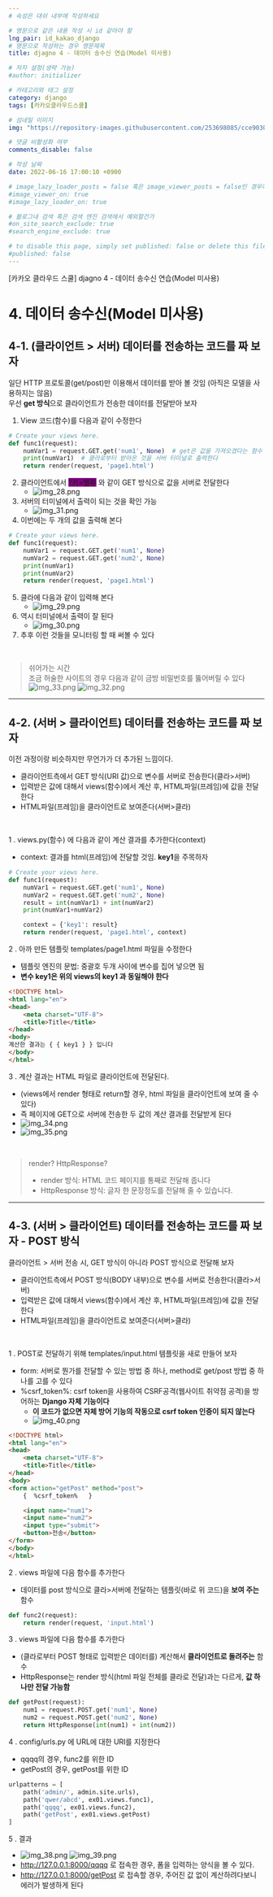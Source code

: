 ```yaml
---
# 속성은 대쉬 내부에 작성하세요

# 영문으로 같은 내용 작성 시 id 같아야 함
lng_pair: id_kakao_django
# 영문으로 작성하는 경우 영문제목
title: djagno 4 - 데이터 송수신 연습(Model 미사용)

# 저자 설정(생략 가능)
#author: initializer

# 카테고리와 태그 설정
category: django
tags: [카카오클라우드스쿨]

# 섬네일 이미지
img: "https://repository-images.githubusercontent.com/253698085/cce90300-78c3-11ea-8b94-604fad2c516d"

# 댓글 비활성화 여부
comments_disable: false

# 작성 날짜
date: 2022-06-16 17:00:10 +0900

# image_lazy_loader_posts = false 혹은 image_viewer_posts = false인 경우에만 사용하세요
#image_viewer_on: true
#image_lazy_loader_on: true

# 블로그내 검색 혹은 검색 엔진 검색에서 예외할건가
#on_site_search_exclude: true
#search_engine_exclude: true

# to disable this page, simply set published: false or delete this file
#published: false
---
```


<!-- outline-start -->

[카카오 클라우드 스쿨] djagno 4 - 데이터 송수신 연습(Model 미사용)

<!-- outline-end -->


# 4. 데이터 송수신(Model 미사용)
## 4-1. (클라이언트 > 서버) 데이터를 전송하는 코드를 짜 보자
일단 HTTP 프로토콜(get/post)만 이용해서 데이터를 받아 볼 것임 (아직은 모델을 사용하지는 않음)
<br> 우선 **get 방식**으로 클라이언트가 전송한 데이터를 전달받아 보자
1. View 코드(함수)를 다음과 같이 수정한다
```python
# Create your views here.
def func1(request):
    numVar1 = request.GET.get('num1', None)  # get은 값을 가져오겠다는 함수
    print(numVar1)  # 클라로부터 받아온 것을 서버 터미널로 출력한다
    return render(request, 'page1.html')
```
2. 클라이언트에서 <span style=background-color:purple>?키=밸류</span> 와 같이 GET 방식으로 값을 서버로 전달한다
   * ![img_28.png](https://user-images.githubusercontent.com/104918800/174099778-59d8be26-7f8a-45ae-8630-a5f81c8cc50d.png)
3. 서버의 터미널에서 출력이 되는 것을 확인 가능
   * ![img_31.png](https://user-images.githubusercontent.com/104918800/174099790-f0140030-204f-4f5e-9796-67f3021f7102.png)
4. 이번에는 두 개의 값을 출력해 본다
```python
# Create your views here.
def func1(request):
    numVar1 = request.GET.get('num1', None)
    numVar2 = request.GET.get('num2', None)
    print(numVar1)
    print(numVar2)
    return render(request, 'page1.html')
```
5. 클라에 다음과 같이 입력해 본다
   * ![img_29.png](https://user-images.githubusercontent.com/104918800/174099780-82bc1911-4f48-4db9-a2ab-1f13b810add9.png)
6. 역시 터미널에서 출력이 잘 된다
   * ![img_30.png](https://user-images.githubusercontent.com/104918800/174099785-d95fb176-2a1b-47e0-bff1-0a4b0abaa406.png)
7. 추후 이런 것들을 모니터링 할 때 써볼 수 있다

<br>

> 쉬어가는 시간 <br>
> 조금 허술한 사이트의 경우 다음과 같이 금방 비밀번호를 뚫어버릴 수 있다 <br> ![img_33.png](https://user-images.githubusercontent.com/104918800/174099800-46d43366-3ca0-4db0-88ed-17eb5666064f.png) ![img_32.png](https://user-images.githubusercontent.com/104918800/174099797-7c5b2583-4990-4684-8ed8-bf57a307abf2.png)


<hr>


## 4-2. (서버 > 클라이언트) 데이터를 전송하는 코드를 짜 보자
이전 과정이랑 비슷하지만 무언가가 더 추가된 느낌이다.<br>
* 클라이언트측에서 GET 방식(URI 값)으로 변수를 서버로 전송한다(클라>서버)
* 입력받은 값에 대해서 views(함수)에서 계산 후, HTML파일(프레임)에 값을 전달한다
* HTML파일(프레임)을 클라이언트로 보여준다(서버>클라)
<br>

1 . views.py(함수) 에 다음과 같이 계산 결과를 추가한다(context)
   * context: 결과를 html(프레임)에 전달할 것임. **key1**을 주목하자

```python
# Create your views here.
def func1(request):
    numVar1 = request.GET.get('num1', None)
    numVar2 = request.GET.get('num2', None)
    result = int(numVar1) + int(numVar2)
    print(numVar1+numVar2)

    context = {'key1': result}
    return render(request, 'page1.html', context)
```

2 . 아까 만든 템플릿 templates/page1.html 파일을 수정한다
   * 템플릿 엔진의 문법: 중괄호 두개 사이에 변수를 집어 넣으면 됨
   * **변수 key1은 위의 views의 key1 과 동일해야 한다**

```html
<!DOCTYPE html>
<html lang="en">
<head>
    <meta charset="UTF-8">
    <title>Title</title>
</head>
<body>
계산한 결과는 { { key1 } } 입니다
</body>
</html>
```

3 . 계산 결과는 HTML 파일로 클라이언트에 전달된다.
   * (views에서 render 형태로 return할 경우, html 파일을 클라이언트에 보여 줄 수 있다)
   * 즉 페이지에 GET으로 서버에 전송한 두 값의 계산 결과를 전달받게 된다
   * ![img_34.png](https://user-images.githubusercontent.com/104918800/174099801-ad5342af-ddb9-49c8-9f25-1ba58b8bbc91.png)
   * ![img_35.png](https://user-images.githubusercontent.com/104918800/174099806-efa96c92-cb0a-4fc5-95a3-6f77e7ab0723.png)

<br>

> render? HttpResponse?
> * render 방식: HTML 코드 페이지를 통째로 전달해 줍니다
> * HttpResponse 방식: 글자 한 문장정도를 전달해 줄 수 있습니다.


<hr>


## 4-3. (서버 > 클라이언트) 데이터를 전송하는 코드를 짜 보자 - POST 방식
클라이언트 > 서버 전송 시, GET 방식이 아니라 POST 방식으로 전달해 보자 <br>
* 클라이언트측에서 POST 방식(BODY 내부)으로 변수를 서버로 전송한다(클라>서버)
* 입력받은 값에 대해서 views(함수)에서 계산 후, HTML파일(프레임)에 값을 전달한다
* HTML파일(프레임)을 클라이언트로 보여준다(서버>클라)
<br>

1 . POST로 전달하기 위해 templates/input.html 템플릿을 새로 만들어 보자
   * form: 서버로 뭔가를 전달할 수 있는 방법 중 하나, method로 get/post 방법 중 하나를 고를 수 있다
   * %csrf_token%: csrf token을 사용하여 CSRF공격(웹사이트 취약점 공격)을 방어하는 **Django 자체 기능이다**
     * **이 코드가 없으면 자체 방어 기능의 작동으로 csrf token 인증이 되지 않는다**
     * ![img_40.png](https://user-images.githubusercontent.com/104918800/174099773-71c60e54-3ccb-4bec-936b-3c0212d3c4b8.png)

```html
<!DOCTYPE html>
<html lang="en">
<head>
    <meta charset="UTF-8">
    <title>Title</title>
</head>
<body>
<form action="getPost" method="post">
    {  %csrf_token%   }

    <input name="num1">
    <input name="num2">
    <input type="submit">
    <button>전송</button>
</form>
</body>
</html>
```

2 . views 파일에 다음 함수를 추가한다
   * 데이터를 post 방식으로 클라>서버에 전달하는 템플릿(바로 위 코드)을 **보여 주는** 함수

```python
def func2(request):
    return render(request, 'input.html')
```

3 . views 파일에 다음 함수를 추가한다
   * (클라로부터 POST 형태로 입력받은 데이터를) 계산해서 **클라이언트로 돌려주는** 함수
   * HttpResponse는 render 방식(html 파일 전체를 클라로 전달)과는 다르게, **값 하나만 전달 가능함**

```python
def getPost(request):
    num1 = request.POST.get('num1', None)
    num2 = request.POST.get('num2', None)
    return HttpResponse(int(num1) + int(num2))
```

4 . config/urls.py 에 URL에 대한 URI를 지정한다
   * qqqq의 경우, func2를 위한 ID
   * getPost의 경우, getPost를 위한 ID

```python
urlpatterns = [
    path('admin/', admin.site.urls),
    path('qwer/abcd', ex01.views.func1),
    path('qqqq', ex01.views.func2),
    path('getPost', ex01.views.getPost)
]
```

5 . 결과
   * ![img_38.png](https://user-images.githubusercontent.com/104918800/174099813-91158115-02f1-4366-99b2-5d33a33d7b91.png)  ![img_39.png](https://user-images.githubusercontent.com/104918800/174099817-e740a133-afe4-44d6-ad65-1d8fc5b2b32a.png)
   * http://127.0.0.1:8000/qqqq 로 접속한 경우, 폼을 입력하는 양식을 볼 수 있다.
   * http://127.0.0.1:8000/getPost 로 접속할 경우, 주어진 값 없이 계산하려다보니 에러가 발생하게 된다

